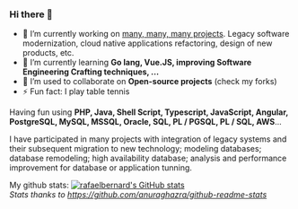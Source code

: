 ### Hi there 👋

<!--
**rafaelbernard/rafaelbernard** is a ✨ _special_ ✨ repository because its `README.md` (this file) appears on your GitHub profile.

Here are some ideas to get you started:

- 🤔 I’m looking for help with ...
- 💬 Ask me about ...
- 📫 How to reach me: ...
- 😄 Pronouns: ...

-->

- 🔭 I’m currently working on [many, many, many projects](https://rafael.bernard-araujo.com/me/projects). Legacy software modernization, cloud native applications refactoring, design of new products, etc.
- 🌱 I’m currently learning **Go lang, Vue.JS, improving Software Engineering Crafting techniques, ...**
- 👯 I’m used to collaborate on **Open-source projects** (check my forks)
- ⚡ Fun fact: I play table tennis

Having fun using **PHP, Java, Shell Script, Typescript, JavaScript, Angular, PostgreSQL, MySQL, MSSQL, Oracle, SQL, PL / PGSQL, PL / SQL, AWS**...

I have participated in many projects with integration of legacy systems and their subsequent migration to new technology; modeling databases; database remodeling; high availability database; analysis and performance improvement for database or application tunning.


My github stats:
[![rafaelbernard's GitHub stats](https://github-readme-stats.vercel.app/api?username=rafaelbernard)](https://github.com/anuraghazra/github-readme-stats)
<br />
_Stats thanks to https://github.com/anuraghazra/github-readme-stats_
